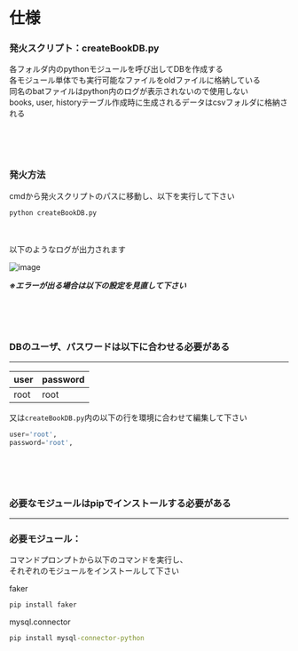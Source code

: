 # 仕様

### 発火スクリプト：createBookDB.py
各フォルダ内のpythonモジュールを呼び出してDBを作成する  
各モジュール単体でも実行可能なファイルをoldファイルに格納している  
同名のbatファイルはpython内のログが表示されないので使用しない  
books, user, historyテーブル作成時に生成されるデータはcsvフォルダに格納される  

<br>
<br>
<br>

### 発火方法  
cmdから発火スクリプトのパスに移動し、以下を実行して下さい
```
python createBookDB.py
```
<br>
<br>
以下のようなログが出力されます  


![image](https://github.com/esx11954/bookdb-py/assets/42484592/e6f28103-e2a0-4ef4-afcb-608c4a8855c4)


***※エラーが出る場合は以下の設定を見直して下さい***

<br>
<br>
<br>

### DBのユーザ、パスワードは以下に合わせる必要がある  
---
| user  | password |
| ----- |--------- |
| root  | root     |

又は`createBookDB.py`内の以下の行を環境に合わせて編集して下さい

```python
user='root',
password='root', 
```
<br>
<br>
<br>

### 必要なモジュールはpipでインストールする必要がある  
---


### 必要モジュール：
コマンドプロンプトから以下のコマンドを実行し、  
それぞれのモジュールをインストールして下さい  

faker  
```cmd
pip install faker
```
mysql.connector  
```cmd
pip install mysql-connector-python
```






